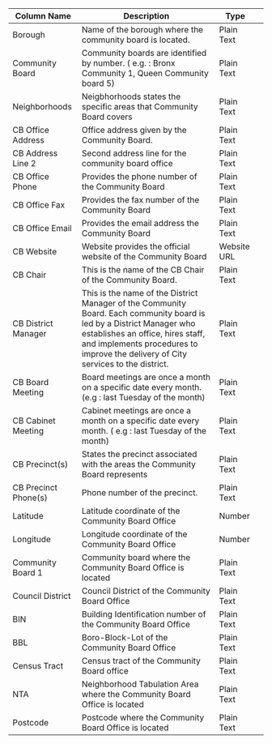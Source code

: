 | Column Name          | Description                                                                                                                                                                                                                                    | Type        |   |
|----------------------|------------------------------------------------------------------------------------------------------------------------------------------------------------------------------------------------------------------------------------------------|-------------|---|
| Borough              | Name of the borough where the community board is located.                                                                                                                                                                                      | Plain Text  |   |
| Community Board      | Community boards are identified by number. ( e.g. : Bronx Community 1, Queen Community board 5)                                                                                                                                                | Plain Text  |   |
| Neighborhoods        | Neigbhorhoods states the specific areas that Community Board covers                                                                                                                                                                            | Plain Text  |   |
| CB Office Address    | Office address given by the Community Board.                                                                                                                                                                                                   | Plain Text  |   |
| CB Address Line 2    | Second address line for the community board office                                                                                                                                                                                             | Plain Text  |   |
| CB Office Phone      | Provides the phone number of the Community Board                                                                                                                                                                                               | Plain Text  |   |
| CB Office Fax        | Provides the fax number of the Community Board                                                                                                                                                                                                 | Plain Text  |   |
| CB Office Email      | Provides the email address the Community Board                                                                                                                                                                                                 | Plain Text  |   |
| CB Website           | Website provides the official website of the Community Board                                                                                                                                                                                   | Website URL |   |
| CB Chair             | This is the name of the CB Chair of the Community Board.                                                                                                                                                                                       | Plain Text  |   |
| CB District Manager  | This is the name of the District Manager of the Community Board. Each community board is led by a District Manager who establishes an office, hires staff, and implements procedures to improve the delivery of City services to the district. | Plain Text  |   |
| CB Board Meeting     | Board meetings are once a month on a specific date every month. (e.g : last Tuesday of the month)                                                                                                                                              | Plain Text  |   |
| CB Cabinet Meeting   | Cabinet meetings are once a month on a specific date every month. ( e.g : last Tuesday of the month)                                                                                                                                           | Plain Text  |   |
| CB Precinct(s)       | States the precinct associated with the areas the Community Board represents                                                                                                                                                                   | Plain Text  |   |
| CB Precinct Phone(s) | Phone number of the precinct.                                                                                                                                                                                                                  | Plain Text  |   |
| Latitude             | Latitude coordinate of the Community Board Office                                                                                                                                                                                              | Number      |   |
| Longitude            | Longitude coordinate of the Community Board Office                                                                                                                                                                                             | Number      |   |
| Community Board 1    | Community board where the Community Board Office is located                                                                                                                                                                                    | Plain Text  |   |
| Council District     | Council District of the Community Board Office                                                                                                                                                                                                 | Plain Text  |   |
| BIN                  | Building Identification number of the Community Board Office                                                                                                                                                                                   | Plain Text  |   |
| BBL                  | Boro-Block-Lot of the Community Board Office                                                                                                                                                                                                   | Plain Text  |   |
| Census Tract         | Census tract of the Community Board office                                                                                                                                                                                                     | Plain Text  |   |
| NTA                  | Neighborhood Tabulation Area where the Community Board Office is located                                                                                                                                                                       | Plain Text  |   |
| Postcode             | Postcode where the Community Board Office is located                                                                                                                                                                                           | Plain Text  |   |

